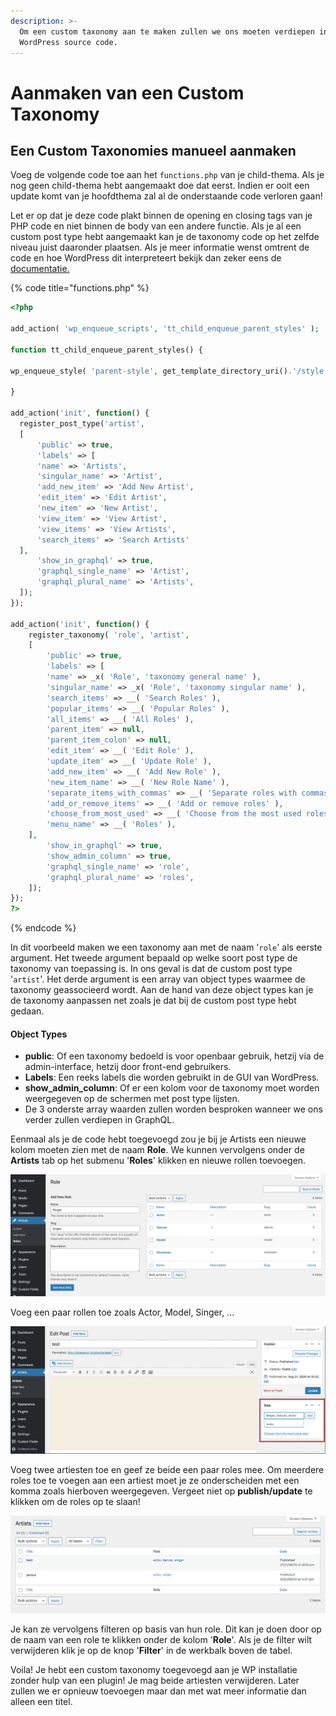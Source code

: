 ```yaml
---
description: >-
  Om een custom taxonomy aan te maken zullen we ons moeten verdiepen in de
  WordPress source code.
---
```


# Aanmaken van een Custom Taxonomy

## Een Custom Taxonomies manueel aanmaken

Voeg de volgende code toe aan het `functions.php` van je child-thema. Als je nog geen child-thema hebt aangemaakt doe dat eerst. Indien er ooit een update komt van je hoofdthema zal al de onderstaande code verloren gaan! 

Let er op dat je deze code plakt binnen de opening en closing tags van je PHP code en niet binnen de body van een andere functie. Als je al een custom post type hebt aangemaakt kan je de taxonomy code op het zelfde niveau juist daaronder plaatsen.  Als je meer informatie wenst omtrent de code en hoe WordPress dit interpreteert bekijk dan zeker eens de [documentatie.](https://developer.wordpress.org/reference/functions/register_taxonomy/)

{% code title="functions.php" %}
```php
<?php

add_action( 'wp_enqueue_scripts', 'tt_child_enqueue_parent_styles' );

function tt_child_enqueue_parent_styles() {

wp_enqueue_style( 'parent-style', get_template_directory_uri().'/style.css' );

}

add_action('init', function() {
  register_post_type('artist',
  [
      'public' => true,
      'labels' => [
      'name' => 'Artists',
      'singular_name' => 'Artist',
      'add_new_item' => 'Add New Artist',
      'edit_item' => 'Edit Artist',
      'new_item' => 'New Artist',
      'view_item' => 'View Artist',
      'view_items' => 'View Artists',
      'search_items' => 'Search Artists'
  ],
      'show_in_graphql' => true,
      'graphql_single_name' => 'Artist',
      'graphql_plural_name' => 'Artists',
  ]);
});

add_action('init', function() {
    register_taxonomy( 'role', 'artist',
    [
        'public' => true,
        'labels' => [
        'name' => _x( 'Role', 'taxonomy general name' ),
        'singular_name' => _x( 'Role', 'taxonomy singular name' ),
        'search_items' => __( 'Search Roles' ),
        'popular_items' => __( 'Popular Roles' ),
        'all_items' => __( 'All Roles' ),
        'parent_item' => null,
        'parent_item_colon' => null,
        'edit_item' => __( 'Edit Role' ),
        'update_item' => __( 'Update Role' ),
        'add_new_item' => __( 'Add New Role' ),
        'new_item_name' => __( 'New Role Name' ),
        'separate_items_with_commas' => __( 'Separate roles with commas' ),
        'add_or_remove_items' => __( 'Add or remove roles' ),
        'choose_from_most_used' => __( 'Choose from the most used roles' ),
        'menu_name' => __( 'Roles' ),
    ],
        'show_in_graphql' => true,
        'show_admin_column' => true,
        'graphql_single_name' => 'role',
        'graphql_plural_name' => 'roles',
    ]);
});
?>
```
{% endcode %}

In dit voorbeeld maken we een taxonomy aan met de naam '`role`' als eerste argument. Het tweede argument bepaald op welke soort post type de taxonomy van toepassing is. In ons geval is dat de custom post type '`artist`'. Het derde argument is een array van object types waarmee de taxonomy geassocieerd wordt. Aan de hand van deze object types kan je de taxonomy aanpassen net zoals je dat bij de custom post type hebt gedaan.

#### Object Types

* **public**: Of een taxonomy bedoeld is voor openbaar gebruik, hetzij via de admin-interface, hetzij door front-end gebruikers.
* **Labels**: Een reeks labels die worden gebruikt in de GUI van WordPress.
* **show_admin_column**: Of er een kolom voor de taxonomy moet worden weergegeven op de schermen met post type lijsten.
* De 3 onderste array waarden zullen worden besproken wanneer we ons verder zullen verdiepen in GraphQL.

Eenmaal als je de code hebt toegevoegd zou je bij je Artists een nieuwe kolom moeten zien met de naam **Role**. We kunnen vervolgens onder de **Artists** tab op het submenu '**Roles**' klikken en nieuwe rollen toevoegen.

![](<../../.gitbook/assets/image (19).png>)

Voeg een paar rollen toe zoals Actor, Model, Singer, ...

![](<../../.gitbook/assets/image (21).png>)

Voeg twee artiesten toe en geef ze beide een paar roles mee. Om meerdere roles toe te voegen aan een artiest moet je ze onderscheiden met een komma zoals hierboven weergegeven. Vergeet niet op **publish/update** te klikken om de roles op te slaan!

![](<../../.gitbook/assets/image (23).png>)

Je kan ze vervolgens filteren op basis van hun role. Dit kan je doen door op de naam van een role te klikken onder de kolom '**Role**'. Als je de filter wilt verwijderen klik je op de knop '**Filter**' in de werkbalk boven de tabel.

Voila! Je hebt een custom taxonomy toegevoegd aan je WP installatie zonder hulp van een plugin! Je mag beide artiesten verwijderen. Later zullen we er opnieuw toevoegen maar dan met wat meer informatie dan alleen een titel.
